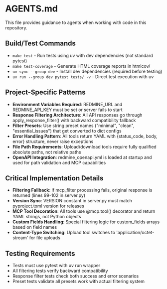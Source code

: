 # AGENTS.md

This file provides guidance to agents when working with code in this repository.

## Build/Test Commands
- `make test` - Run tests using uv with dev dependencies (not standard pytest)
- `make test-coverage` - Generate HTML coverage reports in htmlcov/
- `uv sync --group dev` - Install dev dependencies (required before testing)
- `uv run --group dev pytest tests/ -v` - Direct test execution with uv

## Project-Specific Patterns
- **Environment Variables Required**: REDMINE_URL and REDMINE_API_KEY must be set or server fails to start
- **Response Filtering Architecture**: All API responses go through apply_response_filter() with backward compatibility fallback
- **Filter Presets**: Use string preset names ("minimal", "clean", "essential_issues") that get converted to dict configs
- **Error Handling Pattern**: All tools return YAML with {status_code, body, error} structure, never raise exceptions
- **File Path Requirements**: Upload/download tools require fully qualified absolute paths, not relative paths
- **OpenAPI Integration**: redmine_openapi.yml is loaded at startup and used for path validation and MCP capabilities

## Critical Implementation Details
- **Filtering Fallback**: If mcp_filter processing fails, original response is returned (lines 99-102 in server.py)
- **Version Sync**: VERSION constant in server.py must match pyproject.toml version for releases
- **MCP Tool Decoration**: All tools use @mcp.tool() decorator and return YAML strings, not Python objects
- **Custom Fields Handling**: Special filtering logic for custom_fields arrays based on field names
- **Content-Type Switching**: Upload tool switches to 'application/octet-stream' for file uploads

## Testing Requirements
- Tests must use pytest with uv run wrapper
- All filtering tests verify backward compatibility
- Response filter tests check both success and error scenarios
- Preset tests validate all presets work with actual filtering system